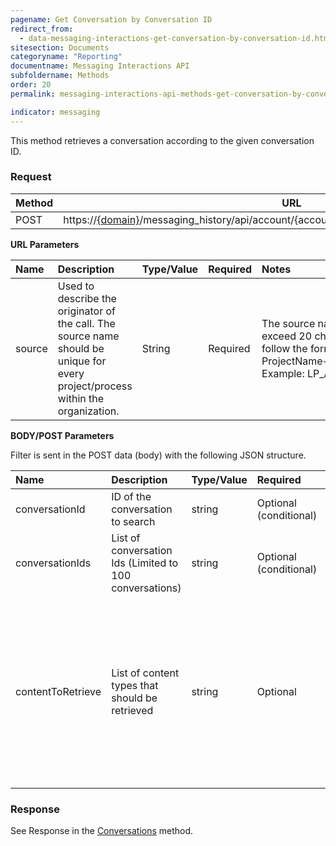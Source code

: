 ```yaml
---
pagename: Get Conversation by Conversation ID
redirect_from:
  - data-messaging-interactions-get-conversation-by-conversation-id.html
sitesection: Documents
categoryname: "Reporting"
documentname: Messaging Interactions API
subfoldername: Methods
order: 20
permalink: messaging-interactions-api-methods-get-conversation-by-conversation-id.html

indicator: messaging
---
```


This method retrieves a conversation according to the given conversation ID.

### Request

Method     | URL
--------   | ---
POST       | https://[{domain}](/agent-domain-domain-api.html)/messaging_history/api/account/{accountID}/conversations/conversation/search

**URL Parameters**

|Name   | Description  | Type/Value | Required | Notes
|:----- | :----------------------------------------------------------- | :--------- | :------- | :--------------------------------------------------------------------------------------------------------------------------------------------
|source | Used to describe the originator of the call. The source name should be unique for every project/process within the organization. | String    | Required | The source name should not exceed 20 characters. Please follow the format of ProjectName+AppName+UseCase. Example: LP_AgentUI_History|

**BODY/POST Parameters**

Filter is sent in the POST data (body) with the following JSON structure.

| Name            | Description                | Type/Value | Required |  Notes |
| :---------      | :---------------           | :----------| :--------|  :-----|
| conversationId | ID of the conversation to search    | string | Optional (conditional) | Optional if 'conversationIds' was provided
| conversationIds | List of conversation Ids (Limited to 100 conversations) | string | Optional (conditional)  | Optional if 'conversationId' was provided
| contentToRetrieve | List of content types that should be retrieved | string | Optional | Valid values: campaign, messageRecords, agentParticipants, agentParticipantsLeave, agentParticipantsActive, consumerParticipants, transfers, interactions, messageScores, messageStatuses, conversationSurveys, coBrowseSessions, summary, sdes, unAuthSdes, monitoring, dialogs, responseTime, skillChanges, intents, uniqueIntents, latestAgentSurvey, previouslySubmittedAgentSurveys |

### Response

See Response in the  [Conversations](messaging-interactions-api-methods-conversations.html#response) method.